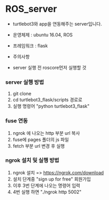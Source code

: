 # ROS_server

* turtlebot3와 app을 연동해주는 server입니다.

* 운영체제 : ubuntu 16.04, ROS
* 프레임워크 : flask 

* 주의사항
- server 실행 전 roscore먼저 실행할 것

### server 실행 방법
1. git clone 
2. cd turtlebot3_flask/scripts 경로로 
3. 실행 명령어 "python turtlebot3_flask" 

### fuse 연동
1. ngrok 에 나오는 http 부분 url 복사
2. fuse에 pages 폴더의 js 파일
3. fetch 부분 url 변경 후 실행

### ngrok 설치 및 실행 방법
1. ngrok 설치 => https://ngrok.com/download
2. 설치 단계중 "sign up for free" 회원가입
3. 이후 3번 단계에 나오는 명령어 입력 
4. 4번 실행 하면 "./ngrok http 5002"



